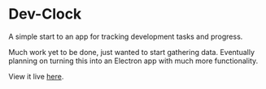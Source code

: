 # Dev-Clock
A simple start to an app for tracking development tasks and progress.

Much work yet to be done, just wanted to start gathering data. Eventually planning on turning this into an Electron app with much more functionality.

View it live [here](https://limitless-atoll-73536.herokuapp.com/).
